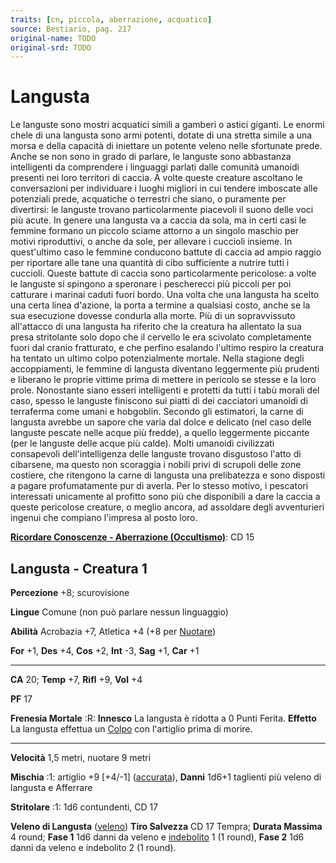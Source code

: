 ```yaml
---
traits: [cn, piccola, aberrazione, acquatico]
source: Bestiario, pag. 217
original-name: TODO
original-srd: TODO
---
```


# Langusta

Le languste sono mostri acquatici simili a gamberi o astici giganti. Le enormi
chele di una langusta sono armi potenti, dotate di una stretta simile a una
morsa e della capacità di iniettare un potente veleno nelle sfortunate prede.
Anche se non sono in grado di parlare, le languste sono abbastanza intelligenti
da comprendere i linguaggi parlati dalle comunità umanoidi presenti nei loro
territori di caccia. A volte queste creature ascoltano le conversazioni per
individuare i luoghi migliori in cui tendere imboscate alle potenziali prede,
acquatiche o terrestri che siano, o puramente per divertirsi: le languste
trovano particolarmente piacevoli il suono delle voci più acute. In genere una
langusta va a caccia da sola, ma in certi casi le femmine formano un piccolo
sciame attorno a un singolo maschio per motivi riproduttivi, o anche da sole,
per allevare i cuccioli insieme. In quest'ultimo caso le femmine conducono
battute di caccia ad ampio raggio per riportare alle tane una quantità di cibo
sufficiente a nutrire tutti i cuccioli. Queste battute di caccia sono
particolarmente pericolose: a volte le languste si spingono a speronare i
pescherecci più piccoli per poi catturare i marinai caduti fuori bordo. Una
volta che una langusta ha scelto una certa linea d'azione, la porta a termine a
qualsiasi costo, anche se la sua esecuzione dovesse condurla alla morte. Più di
un sopravvissuto all'attacco di una langusta ha riferito che la creatura ha
allentato la sua presa stritolante solo dopo che il cervello le era scivolato
completamente fuori dal cranio fratturato, e che perfino esalando l'ultimo
respiro la creatura ha tentato un ultimo colpo potenzialmente mortale. Nella
stagione degli accoppiamenti, le femmine di langusta diventano leggermente più
prudenti e liberano le proprie vittime prima di mettere in pericolo se stesse e
la loro prole. Nonostante siano esseri intelligenti e protetti da tutti i tabù
morali del caso, spesso le languste finiscono sui piatti di dei cacciatori
umanoidi di terraferma come umani e hobgoblin. Secondo gli estimatori, la carne
di langusta avrebbe un sapore che varia dal dolce e delicato (nel caso delle
languste pescate nelle acque più fredde), a quello leggermente piccante (per le
languste delle acque più calde). Molti umanoidi civilizzati consapevoli
dell'intelligenza delle languste trovano disgustoso l'atto di cibarsene, ma
questo non scoraggia i nobili privi di scrupoli delle zone costiere, che
ritengono la carne di langusta una prelibatezza e sono disposti a pagare
profumatamente pur di averla. Per lo stesso motivo, i pescatori interessati
unicamente al profitto sono più che disponibili a dare la caccia a queste
pericolose creature, o meglio ancora, ad assoldare degli avventurieri ingenui
che compiano l'impresa al posto loro.

**[Ricordare Conoscenze - Aberrazione (Occultismo)](/azioni/abilita/ricordare-conoscenze)**:
CD 15

## Langusta - Creatura 1

**Percezione** +8; scurovisione

**Lingue** Comune (non può parlare nessun linguaggio)

**Abilità** Acrobazia +7, Atletica +4 (+8 per [Nuotare](/azioni/nuotare))

**For** +1, **Des** +4, **Cos** +2, **Int** -3, **Sag** +1, **Car** +1

---

**CA** 20; **Temp** +7, **Rifl** +9, **Vol** +4

**PF** 17

**Frenesia Mortale** :R: **Innesco** La langusta è ridotta a 0 Punti Ferita.
**Effetto** La langusta effettua un [Colpo](/azioni/colpire) con l'artiglio
prima di morire.

---

**Velocità** 1,5 metri, nuotare 9 metri

**Mischia** :1: artiglio +9 \[+4/-1] ([accurata](/tratti/accurata)), **Danni**
1d6+1 taglienti più veleno di langusta e Afferrare

**Stritolare** :1: 1d6 contundenti, CD 17

**Veleno di Langusta** ([veleno](/tratti/veleno)) **Tiro Salvezza** CD 17
Tempra; **Durata Massima** 4 round; **Fase 1** 1d6 danni da veleno e
[indebolito](/condizioni/indebolito) 1 (1 round), **Fase 2** 1d6 danni da veleno
e indebolito 2 (1 round).

